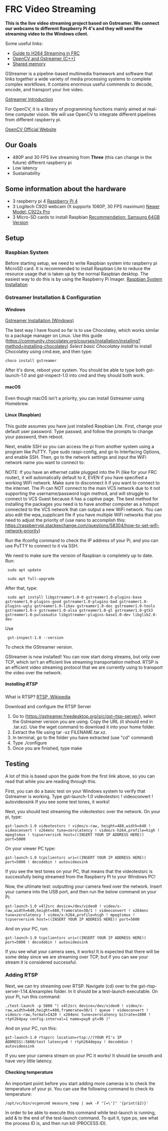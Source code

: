 # FRC Video Streaming

**This is the live video streaming project based on Gstreamer. We connect our webcams to different Raspberry Pi 4's and they will send the streaming video to the Windows cilent.**

Some useful links:
* [Guide to H264 Streaming in FRC](https://rianadon.github.io/blog/2019/04/04/guide-to-h264-streaming-frc.html)
* [OpenCV and Gstreamer (C++)](https://github.com/tik0/mat2gstreamer)
* [Shared memory](https://github.com/tik0/mat2gstreamer)

GStreamer is a pipeline-based multimedia framework and software that links together a wide variety of media processing systems to complete complex workflows. It contains enormous useful commends to decode, encode, and transport your live video. 

[Gstreamer Introduction](https://gstreamer.freedesktop.org/)

For OpenCV, it is a library of programming functions mainly aimed at real-time computer vision. We will use OpenCV to integrate different pipelines from different raspberry pi.

[OpenCV Official Website](https://opencv.org/)
  
## Our Goals

* 480P and 30 FPS live streaming from **Three** (this can change in the future) different raspberry pi
* Low latency
* Sustainability

## Some information about the hardware

* 3 raspberry pi 4 [Raspberry Pi 4](https://www.amazon.com/Raspberry-Model-2019-Quad-Bluetooth/dp/B07TD42S27/ref=sr_1_3?crid=314J4PUEPI6ZV&keywords=raspberry+pi+4&qid=1581813926&s=electronics&sprefix=rasp%2Celectronics%2C194&sr=1-3)
* 3 Logitech C920 webcam (It supports 1080P, 30 FPS maximum) [Newer Model: C922x Pro](https://www.amazon.com/Logitech-C922x-Pro-Stream-Webcam/dp/B01LXCDPPK/ref=sr_1_1_sspa?keywords=c920s&qid=1581813651&sr=8-1-spons&psc=1&spLa=ZW5jcnlwdGVkUXVhbGlmaWVyPUFGNzg5VTNRR09PT1omZW5jcnlwdGVkSWQ9QTA1OTcyOTQySTQ2OVJGTVg1UEdEJmVuY3J5cHRlZEFkSWQ9QTA4MTQxOTIxTEMzNk1LUUY3U0U0JndpZGdldE5hbWU9c3BfYXRmJmFjdGlvbj1jbGlja1JlZGlyZWN0JmRvTm90TG9nQ2xpY2s9dHJ1ZQ==)
* 3 Micro-SD cards to install Raspbian [Recommendation: Samsung 64GB Version](https://www.amazon.com/dp/B06XX29S9Q?aaxitk=cbwfyKhuwZuc09zBCGigew&pd_rd_i=B06XX29S9Q&pf_rd_p=591760d1-6468-480f-9b10-0ee9c85706fd&hsa_cr_id=4976542660401&sb-ci-n=asinImage&sb-ci-v=https%3A%2F%2Fm.media-amazon.com%2Fimages%2FI%2F81rpcHc0XzL.jpg&sb-ci-a=B06XX29S9Q)

## Setup

### Raspbian System

Before starting setup, we need to write Raspbian system into raspberry pi MicroSD card. It is recommended to install Raspbian Lite to reduce the resource usage that is taken up by the normal Raspbian desktop. The easiest way to do this is by using the Raspberry Pi Imager.
[Raspbian System Installation](https://www.raspberrypi.org/documentation/installation/installing-images/)

### Gstreamer Installation & Configuration

#### Windows

[Gstreamer Installation (Windows)](https://gstreamer.freedesktop.org/documentation/installing/on-windows.html?gi-language=c)

The best way I have found so far is to use Chocolatey, which works similar to a package manager on Linux. Use this guide (https://community.chocolatey.org/courses/installation/installing?method=installing-chocolatey) *Select basic Chocolatey install* to install Chocolatey using cmd.exe, and then type:

    choco install gstreamer
    
After it's done, reboot your system. You should be able to type both gst-launch-1.0 and gst-inspect-1.0 into cmd and they should both work.

#### macOS
Even though macOS isn't a priority, you can install Gstreamer using Homebrew.

#### Linux (Raspbian)

This guide assumes you have just installed Raspbian Lite. First, change your default user password. Type passwd, and follow the prompts to change your password, then reboot.

Next, enable SSH so you can access the pi from another system using a program like PuTTY. Type sudo raspi-config, and go to Interfacing Options, and enable SSH. Then, go to the network settings and input the WiFi network name you want to connect to:

NOTE: If you have an ethernet cable plugged into the Pi (like for your FRC router), it will automatically default to it, EVEN if you have specified a working WiFi network. Make sure to disconnect it if you want to connect to the internet. The Pi can NOT connect to the main VCS network due to it not supporting the username/password login method, and will struggle to connect to VCS Guest because it has a captive page. The best method for installing the packages you need is to have another computer as a hotspot connected to the VCS network that can output a new WiFi network. You can also edit the wpa_supplicant file if you have multiple WiFi networks that you need to adjust the priority of (use nano to accomplish this: https://raspberrypi.stackexchange.com/questions/58304/how-to-set-wifi-network-priority)

Run the ifconfig command to check the IP address of your Pi, and you can use PuTTY to connect to it via SSH.

We need to make sure the version of Raspbian is completely up to date. Run:

     sudo apt update

     sudo apt full-upgrade

After that, type:

     sudo apt install libgstreamer1.0-0 gstreamer1.0-plugins-base gstreamer1.0-plugins-good gstreamer1.0-plugins-bad gstreamer1.0-plugins-ugly gstreamer1.0-libav gstreamer1.0-doc gstreamer1.0-tools gstreamer1.0-x gstreamer1.0-alsa gstreamer1.0-gl gstreamer1.0-gtk3 gstreamer1.0-pulseaudio libgstreamer-plugins-base1.0-dev libglib2.0-dev

Use 

     gst-inspect-1.0 --version

To check the GStreamer version.

GStreamer is now installed! You can now start doing streams, but only over TCP, which isn't an efficient live streaming transportation method. RTSP is an efficient video streaming protocol that we are currently using to transport the video over the network.


##### Installing RTSP

What is RTSP? [RTSP, Wikipedia](https://en.wikipedia.org/wiki/Real_Time_Streaming_Protocol)

Download and configure the RTSP Server
1. Go to (https://gstreamer.freedesktop.org/src/gst-rtsp-server/), select the Gstreamer version you are using. Copy the URL (it should end in .tar.xz). Use the wget command to download it into your home folder.
2. Extract the file using tar -xz FILENAME.tar.xz.
3. In terminal, go to the folder you have extracted (use "cd" command)
4. Type ./configure
5. Once you are finished, type make

## Testing
A lot of this is based upon the guide from the first link above, so you can read that while you are reading through this.

First, you can do a basic test on your Windows system to verify that Gstreamer is working. Type
    gst-launch-1.0 videotestsrc ! videoconvert ! autovideosink
If you see some test tones, it works!

Next, you should test streaming the videotestsrc over the network. On your pi, type:

    gst-launch-1.0 videotestsrc ! video/x-raw, height=480,width=640 ! videoconvert ! x264enc tune=zerolatency ! video/x-h264,profile=high ! mpegtsmux ! tcpserversink host=((INSERT YOUR IP ADDRESS HERE)) port=5000
    
On your viewer PC type:

    gst-launch-1.0 tcpclientsrc uri=((INSERT YOUR IP ADDRESS HERE)) port=5000 ! decodebin ! autovideosink

If you see the test tones on your PC, that means that the videotestsrc is successfully being streamed from the Raspberry Pi to your Windows PC!

Now, the ultimate test: outputting your camera feed over the network. Insert your camera into the USB port, and then run the below command on your Pi:

    gst-launch-1.0 v4l2src device=/dev/video0 ! video/x-raw,width=640,height=480,framerate=30/1 ! videoconvert ! x264enc tune=zerolatency ! video/x-h264,profile=high ! mpegtsmux ! tcpserversink host=((INSERT YOUR IP ADDRESS HERE)) port=5000
    
And on your PC, run:

    gst-launch-1.0 tcpclientsrc uri=((INSERT YOUR IP ADDRESS HERE)) port=5000 ! decodebin ! autovideosink
    
If you see what your camera sees, it works! It is expected that there will be some delay since we are streaming over TCP, but if you can see your stream it is considered successful.

### Adding RTSP
Next, we can try streaming over RTSP. Navigate (cd) over to the gst-rtsp-server-1.14.4/examples folder. In it should be a test-launch executable. On your Pi, run this command:

    ./test-launch -p 5800 "( v4l2src device=/dev/video0 ! video/x-raw,width=640,height=480,framerate=30/1 ! queue ! videoconvert ! video/x-raw,format=I420 ! x264enc tune=zerolatency bitrate=1000 ! rtph264pay config-interval=1 name=pay0 pt=96 )"
    
And on your PC, run this:

    gst-launch-1.0 rtspsrc location=rtsp://(YOUR PI's IP ADDRESS):5800/test latency=0 ! rtph264depay ! decodebin ! autovideosink

If you see your camera stream on your PC it works! It should be smooth and have very little latency.

#### Checking temperature
An important point before you start adding more cameras is to check the temperature of your pi. You can use the following command to check its temperature:

    /opt/vc/bin/vcgencmd measure_temp | awk -F "[=\']" '{print($2)}'

In order to be able to execute this command while test-launch is running, add  & to the end of the test-launch command. To quit it, type ps, see what the process ID is, and then run kill (PROCESS ID). 

